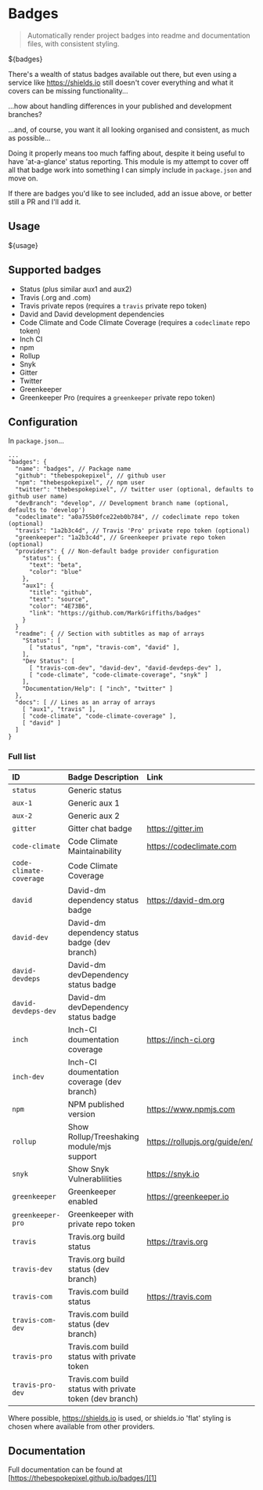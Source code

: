 # Badges

> Automatically render project badges into readme and documentation files, with consistent styling.

${badges}

There's a wealth of status badges available out there, but even using a service like https://shields.io still doesn't cover everything and what it covers can be missing functionality… 

…how about handling differences in your published and development branches?

…and, of course, you want it all looking organised and consistent, as much as possible…

Doing it properly means too much faffing about, despite it being useful to have 'at-a-glance' status reporting. This module is my attempt to cover off all that badge work into something I can simply include in `package.json` and move on.

If there are badges you'd like to see included, add an issue above, or better still a PR and I'll add it. 

## Usage
${usage}

## Supported badges

- Status (plus similar aux1 and aux2)
- Travis (.org and .com)
- Travis private repos (requires a `travis` private repo token)
- David and David development dependencies
- Code Climate and Code Climate Coverage (requires a `codeclimate` repo token)
- Inch CI
- npm
- Rollup
- Snyk
- Gitter
- Twitter
- Greenkeeper
- Greenkeeper Pro (requires a `greenkeeper` private repo token)

## Configuration

In `package.json`...

```
...
"badges": {
  "name": "badges", // Package name
  "github": "thebespokepixel", // github user
  "npm": "thebespokepixel", // npm user
  "twitter": "thebespokepixel", // twitter user (optional, defaults to github user name)
  "devBranch": "develop", // Development branch name (optional, defaults to 'develop')
  "codeclimate": "a0a755b0fce22eb0b784", // codeclimate repo token (optional)
  "travis": "1a2b3c4d", // Travis 'Pro' private repo token (optional)
  "greenkeeper": "1a2b3c4d", // Greenkeeper private repo token (optional)
  "providers": { // Non-default badge provider configuration
    "status": {
      "text": "beta",
      "color": "blue"
    },
    "aux1": {
      "title": "github",
      "text": "source",
      "color": "4E73B6",
      "link": "https://github.com/MarkGriffiths/badges"
    }
  }
  "readme": { // Section with subtitles as map of arrays
    "Status": [
      [ "status", "npm", "travis-com", "david" ],
    ],
    "Dev Status": [
      [ "travis-com-dev", "david-dev", "david-devdeps-dev" ],
      [ "code-climate", "code-climate-coverage", "snyk" ]
    ],
    "Documentation/Help": [ "inch", "twitter" ]
  },
  "docs": [ // Lines as an array of arrays
    [ "aux1", "travis" ],
    [ "code-climate", "code-climate-coverage" ],
    [ "david" ]
  ]
}
```

### Full list

|ID|Badge Description|Link|
|:-|:-|:-|
|`status`|Generic status|
|`aux-1`|Generic aux 1|
|`aux-2`|Generic aux 2|
|`gitter`|Gitter chat badge|https://gitter.im|
|`code-climate`|Code Climate Maintainability|https://codeclimate.com|
|`code-climate-coverage`|Code Climate Coverage|
|`david`|David-dm dependency status badge|https://david-dm.org|
|`david-dev`|David-dm dependency status badge (dev branch)|
|`david-devdeps`|David-dm devDependency status badge|
|`david-devdeps-dev`|David-dm devDependency status badge|
|`inch`|Inch-CI doumentation coverage|https://inch-ci.org|
|`inch-dev`|Inch-CI doumentation coverage (dev branch)|
|`npm`|NPM published version|https://www.npmjs.com|
|`rollup`|Show Rollup/Treeshaking module/mjs support|https://rollupjs.org/guide/en/|
|`snyk`|Show Snyk Vulnerablilities|https://snyk.io|
|`greenkeeper`| Greenkeeper enabled|https://greenkeeper.io|
|`greenkeeper-pro`| Greenkeeper with private repo token  |
|`travis`| Travis.org build status|https://travis.org|
|`travis-dev`| Travis.org build status (dev branch)|
|`travis-com`| Travis.com build status|https://travis.com|
|`travis-com-dev`| Travis.com build status (dev branch)|
|`travis-pro`|  Travis.com build status with private token|
|`travis-pro-dev`| Travis.com build status with private token (dev branch)|

Where possible, https://shields.io is used, or shields.io 'flat' styling is chosen where available from other providers.

## Documentation
Full documentation can be found at [https://thebespokepixel.github.io/badges/][1]

[1]: https://thebespokepixel.github.io/badges/
